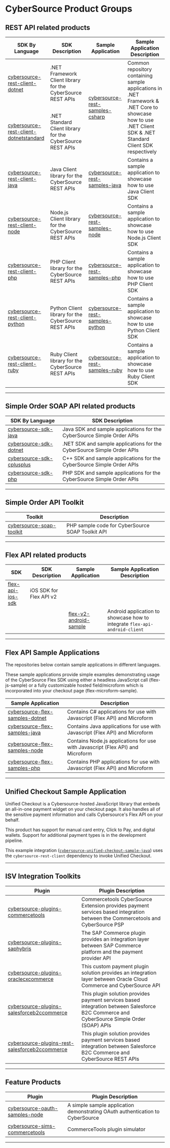 
# CyberSource Product Groups

## REST API related products

<table class="tg">
<thead>
  <tr>
    <th class="tg-calz">SDK By Language</th>
    <th class="tg-calz">SDK Description</th>
    <th class="tg-calz">Sample Application</th>
    <th class="tg-calz">Sample Application Description</th>
  </tr>
</thead>
<tbody>
  <tr>
    <td class="tg-0lax"><a href="https://github.com/CyberSource/cybersource-rest-client-dotnet">cybersource-rest-client-dotnet</a>
    </td>
    <td class="tg-0lax">.NET Framework Client library for the CyberSource REST APIs</td>
    <td class="tg-cly1" rowspan="2"><a href="https://github.com/CyberSource/cybersource-rest-samples-csharp">cybersource-rest-samples-csharp</a></td>
    <td class="tg-cly1" rowspan="2">Common repository containing sample applications in .NET Framework & .NET Core to showcase how to use .NET Client SDK & .NET Standard Client SDK respectively</td>
  </tr>
  <tr>
    <td class="tg-0lax"><a href="https://github.com/CyberSource/cybersource-rest-client-dotnetstandard">cybersource-rest-client-dotnetstandard</a>
    </td>
    <td class="tg-0lax">.NET Standard Client library for the CyberSource REST APIs</td>
  </tr>
  <tr>
    <td class="tg-0lax"><a href="https://github.com/CyberSource/cybersource-rest-client-java">cybersource-rest-client-java</a>
    </td>
    <td class="tg-0lax">Java Client library for the CyberSource REST APIs</td>
    <td class="tg-0lax"><a href="https://github.com/CyberSource/cybersource-rest-samples-java">cybersource-rest-samples-java</a>
    </td>
    <td class="tg-0lax">Contains a sample application to showcase how to use Java Client SDK</td>
  </tr>
  <tr>
    <td class="tg-0lax"><a href="https://github.com/CyberSource/cybersource-rest-client-node">cybersource-rest-client-node</a>
    </td>
    <td class="tg-0lax">Node.js Client library for the CyberSource REST APIs</td>
    <td class="tg-0lax"><a href="https://github.com/CyberSource/cybersource-rest-samples-node">cybersource-rest-samples-node</a>
    </td>
    <td class="tg-0lax">Contains a sample application to showcase how to use Node.js Client SDK</td>
  </tr>
  <tr>
    <td class="tg-0lax"><a href="https://github.com/CyberSource/cybersource-rest-client-php">cybersource-rest-client-php</a>
    </td>
    <td class="tg-0lax">PHP Client library for the CyberSource REST APIs</td>
    <td class="tg-0lax"><a href="https://github.com/CyberSource/cybersource-rest-samples-php">cybersource-rest-samples-php</a>
    </td>
    <td class="tg-0lax">Contains a sample application to showcase how to use PHP Client SDK</td>
  </tr>
  <tr>
    <td class="tg-0lax"><a href="https://github.com/CyberSource/cybersource-rest-client-python">cybersource-rest-client-python</a>
    </td>
    <td class="tg-0lax">Python Client library for the CyberSource REST APIs</td>
    <td class="tg-0lax"><a href="https://github.com/CyberSource/cybersource-rest-samples-python">cybersource-rest-samples-python</a>
    </td>
    <td class="tg-0lax">Contains a sample application to showcase how to use Python Client SDK</td>
  </tr>
  <tr>
    <td class="tg-0lax"><a href="https://github.com/CyberSource/cybersource-rest-client-ruby">cybersource-rest-client-ruby</a>
    </td>
    <td class="tg-0lax">Ruby Client library for the CyberSource REST APIs</td>
    <td class="tg-0lax"><a href="https://github.com/CyberSource/cybersource-rest-samples-ruby">cybersource-rest-samples-ruby</a>
    </td>
    <td class="tg-0lax">Contains a sample application to showcase how to use Ruby Client SDK</td>
  </tr>
</tbody>
</table>

---

## Simple Order SOAP API related products

<table class="tg">
<thead>
  <tr>
    <th class="tg-calz">SDK By Language</th>
    <th class="tg-calz">SDK Description</th>
  </tr>
</thead>
<tbody>
  <tr>
    <td class="tg-0lax"><a href="https://github.com/CyberSource/cybersource-sdk-java">cybersource-sdk-java</a>
    </td>
    <td class="tg-0lax">Java SDK and sample applications for the CyberSource Simple Order APIs</td>
  </tr>
  <tr>
    <td class="tg-0lax"><a href="https://github.com/CyberSource/cybersource-sdk-dotnet">cybersource-sdk-dotnet</a>
    </td>
    <td class="tg-0lax">.NET SDK and sample applications for the CyberSource Simple Order APIs</td>
  </tr>
  <tr>
    <td class="tg-0lax"><a href="https://github.com/CyberSource/cybersource-sdk-cplusplus">cybersource-sdk-cplusplus</a>
    </td>
    <td class="tg-0lax">C++ SDK and sample applications for the CyberSource Simple Order APIs</td>
  </tr>
  <tr>
    <td class="tg-0lax"><a href="https://github.com/CyberSource/cybersource-sdk-php">cybersource-sdk-php</a>
    </td>
    <td class="tg-0lax">PHP SDK and sample applications for the CyberSource Simple Order APIs</td>
  </tr>
</tbody>
</table>

---

## Simple Order API Toolkit

<table class="tg">
<thead>
  <tr>
    <th class="tg-calz">Toolkit</th>
    <th class="tg-calz">Description</th>
  </tr>
</thead>
<tbody>
  <tr>
    <td class="tg-0lax"><a href="https://github.com/CyberSource/cybersource-soap-toolkit">cybersource-soap-toolkit</a>
    </td>
    <td class="tg-0lax">PHP sample code for CyberSource SOAP Toolkit API</td>
  </tr>
</tbody>
</table>

---

## Flex API related products

<table class="tg">
<thead>
  <tr>
    <th class="tg-calz">SDK</th>
    <th class="tg-calz">SDK Description</th>
    <th class="tg-calz">Sample Application</th>
    <th class="tg-calz">Sample Application Description</th>
  </tr>
</thead>
<tbody>
  <tr>
    <td class="tg-0lax"><a href="https://github.com/cybersource/flex-api-ios-sdk">flex-api-ios-sdk</a>
    </td>
    <td class="tg-0lax">iOS SDK for Flex API v2</td>
    <td></td>
    <td></td>
  </tr>
  <tr>
    <td></td>
    <td></td>
    <td class="tg-0lax"><a href="https://github.com/cybersource/flex-v2-android-sample">flex-v2-android-sample</a>
    </td>
    <td class="tg-0lax">Android application to showcase how to integrate <code>flex-api-android-client</code></td>
  </tr>
</tbody>
</table>

---

## Flex API Sample Applications

The repositories below contain sample applications in different languages.

These sample applications provide simple examples demonstrating usage of the CyberSource Flex SDK using either a headless JavaScript call (flex-js-sample) or a fully customizable hosted field/microform which is incorporated into your checkout page (flex-microform-sample).

<table class="tg">
<thead>
  <tr>
    <th class="tg-calz">Sample Application</th>
    <th class="tg-calz">Description</th>
  </tr>
</thead>
<tbody>
  <tr>
    <td class="tg-0lax"><a href="https://github.com/cybersource/cybersource-flex-samples-dotnet">cybersource-flex-samples-dotnet</a>
    </td>
    <td class="tg-0lax">Contains C# applications for use with Javascript (Flex API) and Microform</td>
  </tr>
  <tr>
    <td class="tg-0lax"><a href="https://github.com/cybersource/cybersource-flex-samples-java">cybersource-flex-samples-java</a>
    </td>
    <td class="tg-0lax">Contains Java applications for use with Javascript (Flex API) and Microform</td>
  </tr>
  <tr>
    <td class="tg-0lax"><a href="https://github.com/cybersource/cybersource-flex-samples-node">cybersource-flex-samples-node</a>
    </td>
    <td class="tg-0lax">Contains Node.js applications for use with Javascript (Flex API) and Microform</td>
  </tr>
  <tr>
    <td class="tg-0lax"><a href="https://github.com/cybersource/cybersource-flex-samples-php">cybersource-flex-samples-php</a>
    </td>
    <td class="tg-0lax">Contains PHP applications for use with Javascript (Flex API) and Microform</td>
  </tr>
</tbody>
</table>

---

## Unified Checkout Sample Application

Unified Checkout is a Cybersource-hosted JavaScript library that embeds an all-in-one payment widget on your checkout page. It also handles all of the sensitive payment information and calls Cybersource's Flex API on your behalf.

This product has support for manual card entry, Click to Pay, and digital wallets. Support for additional payment types is in the development pipeline.

This example integration ([`cybersource-unified-checkout-sample-java`](https://github.com/cybersource/cybersource-unified-checkout-sample-java)) uses the `cybersource-rest-client` dependency to invoke Unified Checkout.

---

## ISV Integration Toolkits

<table class="tg">
<thead>
  <tr>
    <th class="tg-calz">Plugin</th>
    <th class="tg-calz">Plugin Description</th>
  </tr>
</thead>
<tbody>
  <tr>
    <td class="tg-0lax"><a href="https://github.com/cybersource/cybersource-plugins-commercetools">cybersource-plugins-commercetools</a>
    </td>
    <td class="tg-0lax">Commercetools CyberSource Extension provides payment services based integration between the Commercetools and CyberSource PSP</td>
  </tr>
  <tr>
    <td class="tg-0lax"><a href="https://github.com/cybersource/cybersource-plugins-saphybris">cybersource-plugins-saphybris</a>
    </td>
    <td class="tg-0lax">The SAP Commerce plugin provides an integration layer between SAP Commerce platform and the payment provider API</td>
  </tr>
  <tr>
    <td class="tg-0lax"><a href="https://github.com/cybersource/cybersource-plugins-oraclecxcommerce">cybersource-plugins-oraclecxcommerce</a>
    </td>
    <td class="tg-0lax">This custom payment plugin solution provides an integration layer between Oracle Cloud Commerce and CyberSource API</td>
  </tr>
  <tr>
    <td class="tg-0lax"><a href="https://github.com/cybersource/cybersource-plugins-salesforceb2ccommerce">cybersource-plugins-salesforceb2ccommerce</a>
    </td>
    <td class="tg-0lax">This plugin solution provides payment services based integration between Salesforce B2C Commerce and CyberSource Simple Order (SOAP) APIs</td>
  </tr>
  <tr>
    <td class="tg-0lax"><a href="https://github.com/cybersource/cybersource-plugins-rest-salesforceb2ccommerce">cybersource-plugins-rest-salesforceb2ccommerce</a>
    </td>
    <td class="tg-0lax">This plugin solution provides payment services based integration between Salesforce B2C Commerce and CyberSource REST APIs</td>
  </tr>
</tbody>
</table>

---

## Feature Products

<table class="tg">
<thead>
  <tr>
    <th class="tg-calz">Plugin</th>
    <th class="tg-calz">Plugin Description</th>
  </tr>
</thead>
<tbody>
  <tr>
    <td class="tg-0lax"><a href="https://github.com/cybersource/cybersource-oauth-samples-node">cybersource-oauth-samples-node</a>
    </td>
    <td class="tg-0lax">A simple sample application demonstrating OAuth authentication to CyberSource</td>
  </tr>
  <tr>
    <td class="tg-0lax"><a href="https://github.com/cybersource/cybersource-sims-commercetools">cybersource-sims-commercetools</a>
    </td>
    <td class="tg-0lax">CommerceTools plugin simulator</td>
  </tr>
</tbody>
</table>

---
